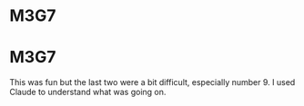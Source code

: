 # M3G7
# M3G7
This was fun but the last two were a bit difficult, especially number 9. I used Claude to understand what was going on.